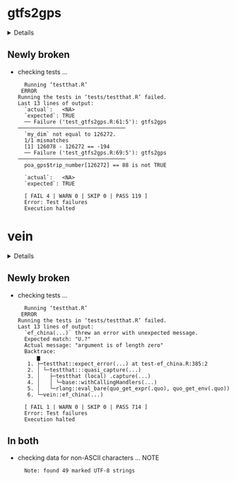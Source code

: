 # gtfs2gps

<details>

* Version: 2.1-0
* GitHub: https://github.com/ipeaGIT/gtfs2gps
* Source code: https://github.com/cran/gtfs2gps
* Date/Publication: 2022-08-16 18:00:02 UTC
* Number of recursive dependencies: 89

Run `revdepcheck::revdep_details(, "gtfs2gps")` for more info

</details>

## Newly broken

*   checking tests ...
    ```
      Running ‘testthat.R’
     ERROR
    Running the tests in ‘tests/testthat.R’ failed.
    Last 13 lines of output:
      `actual`:   <NA>
      `expected`: TRUE
      ── Failure ('test_gtfs2gps.R:61:5'): gtfs2gps ──────────────────────────────────
      `my_dim` not equal to 126272.
      1/1 mismatches
      [1] 126078 - 126272 == -194
      ── Failure ('test_gtfs2gps.R:69:5'): gtfs2gps ──────────────────────────────────
      poa_gps$trip_number[126272] == 88 is not TRUE
      
      `actual`:   <NA>
      `expected`: TRUE
      
      [ FAIL 4 | WARN 0 | SKIP 0 | PASS 119 ]
      Error: Test failures
      Execution halted
    ```

# vein

<details>

* Version: 1.0.0
* GitHub: https://github.com/atmoschem/vein
* Source code: https://github.com/cran/vein
* Date/Publication: 2023-02-23 00:00:02 UTC
* Number of recursive dependencies: 84

Run `revdepcheck::revdep_details(, "vein")` for more info

</details>

## Newly broken

*   checking tests ...
    ```
      Running ‘testthat.R’
     ERROR
    Running the tests in ‘tests/testthat.R’ failed.
    Last 13 lines of output:
      `ef_china(...)` threw an error with unexpected message.
      Expected match: "U.?"
      Actual message: "argument is of length zero"
      Backtrace:
          ▆
       1. ├─testthat::expect_error(...) at test-ef_china.R:385:2
       2. │ └─testthat:::quasi_capture(...)
       3. │   ├─testthat (local) .capture(...)
       4. │   │ └─base::withCallingHandlers(...)
       5. │   └─rlang::eval_bare(quo_get_expr(.quo), quo_get_env(.quo))
       6. └─vein::ef_china(...)
      
      [ FAIL 1 | WARN 0 | SKIP 0 | PASS 714 ]
      Error: Test failures
      Execution halted
    ```

## In both

*   checking data for non-ASCII characters ... NOTE
    ```
      Note: found 49 marked UTF-8 strings
    ```

